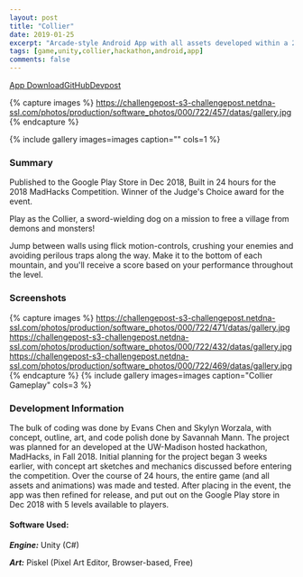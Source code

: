 ```yaml
---
layout: post
title: "Collier"
date: 2019-01-25
excerpt: "Arcade-style Android App with all assets developed within a 24 hour timeframe."
tags: [game,unity,collier,hackathon,android,app]
comments: false
---
```

<div markdown="0"><a href="https://play.google.com/store/apps/details?id=com.gamedesignuw.Collier&hl=en" class="btn btn-success"> App Download</a><a href="https://github.com/chaendizzle/Collier" class="btn btn-warning">GitHub</a><a href="https://devpost.com/software/collier" class="btn btn-danger">Devpost</a></div>

{% capture images %}
    https://challengepost-s3-challengepost.netdna-ssl.com/photos/production/software_photos/000/722/457/datas/gallery.jpg
{% endcapture %}

{% include gallery images=images caption="" cols=1 %}
### Summary
Published to the Google Play Store in Dec 2018, Built in 24 hours for the 2018 MadHacks Competition. Winner of the Judge's Choice award for the event.

Play as the Collier, a sword-wielding dog on a mission to free a village from demons and monsters!

Jump between walls using flick motion-controls, crushing your enemies and avoiding perilous traps along the way. Make it to the bottom of each mountain, and you'll receive a score based on your performance throughout the level.

### Screenshots

{% capture images %}
	https://challengepost-s3-challengepost.netdna-ssl.com/photos/production/software_photos/000/722/471/datas/gallery.jpg
    https://challengepost-s3-challengepost.netdna-ssl.com/photos/production/software_photos/000/722/432/datas/gallery.jpg
    https://challengepost-s3-challengepost.netdna-ssl.com/photos/production/software_photos/000/722/469/datas/gallery.jpg
{% endcapture %}
{% include gallery images=images caption="Collier Gameplay" cols=3 %}

### Development Information

The bulk of coding was done by Evans Chen and Skylyn Worzala, with concept, outline, art, and code polish done by Savannah Mann. The project was planned for an developed at the UW-Madison hosted hackathon, MadHacks, in Fall 2018. Initial planning for the project began 3 weeks earlier, with concept art sketches and mechanics discussed before entering the competition. Over the course of 24 hours, the entire game (and all assets and animations) was made and tested. After placing in the event, the app was then refined for release, and put out on the Google Play store in Dec 2018 with 5 levels available to players.

#### Software Used: 

***Engine:*** Unity (C#)

***Art:*** Piskel (Pixel Art Editor, Browser-based, Free)


